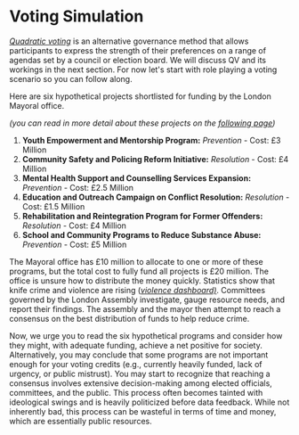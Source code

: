 # Voting Simulation

[_Quadratic voting_](../what-is-quadratic-voting/) is an alternative governance method that allows participants to express the strength of their preferences on a range of agendas set by a council or election board. We will discuss QV and its workings in the next section. For now let's start with role playing a voting scenario so you can follow along.

Here are six hypothetical projects shortlisted for funding by the London Mayoral office.

_(you can read in more detail about these projects on the_ [_following page_](projects-for-consideration.md)_)_

1. **Youth Empowerment and Mentorship Program:** _Prevention_ - Cost: £3 Million
2. **Community Safety and Policing Reform Initiative:** _Resolution_ - Cost: £4 Million
3. **Mental Health Support and Counselling Services Expansion:** _Prevention_ - Cost: £2.5 Million
4. **Education and Outreach Campaign on Conflict Resolution:** _Resolution_ - Cost: £1.5 Million
5. **Rehabilitation and Reintegration Program for Former Offenders:** _Resolution_ - Cost: £4 Million
6. **School and Community Programs to Reduce Substance Abuse:** _Prevention_ - Cost: £5 Million

The Mayoral office has £10 million to allocate to one or more of these programs, but the total cost to fully fund all projects is £20 million. The office is unsure how to distribute the money quickly. Statistics show that knife crime and violence are rising ([_violence dashboard)_](https://data.london.gov.uk/mopac-pcp-dashboard/violence-is-prevented-and-reduced-dashboard/). Committees governed by the London Assembly investigate, gauge resource needs, and report their findings. The assembly and the mayor then attempt to reach a consensus on the best distribution of funds to help reduce crime.

Now, we urge you to read the six hypothetical programs and consider how they might, with adequate funding, achieve a net positive for society. Alternatively, you may conclude that some programs are not important enough for your voting credits (e.g., currently heavily funded, lack of urgency, or public mistrust). You may start to recognize that reaching a consensus involves extensive decision-making among elected officials, committees, and the public. This process often becomes tainted with ideological swings and is heavily politicized before data feedback. While not inherently bad, this process can be wasteful in terms of time and money, which are essentially public resources.

